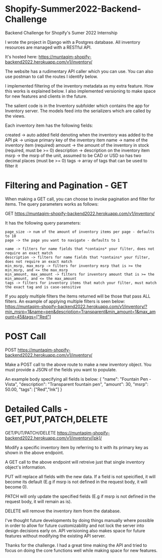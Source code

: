 # Shopify-Summer2022-Backend-Challenge
Backend Challenge for Shopify's Sumer 2022 Internship

I wrote the project in Django with a Postgres database.
All inventory resources are managed with a RESTful API.

It's hosted here: https://muntaqim-shopify-backend2022.herokuapp.com/v1/inventory/

The website has a rudimentary API caller which you can use. You can also use postman to call the routes I identify below.

I implemented filtering of the inventory metadata as my extra feature. How this works is explained below.
I also implemented versioning to make space for new features and clients in the future.

The salient code is in the Inventory subfolder which contains the app for Inventory server. The models feed into the serializers which are called by the views.

Each inventory item has the following fields:

created -> auto added field denoting when the inventory was added to the API
pk -> unique primary key of the inventory item
name -> name of the inventory item (required)
amount -> the amount of the inventory in stock (required, must be >= 0)
description -> description on the inventory item
msrp -> the msrp of the unit, assumed to be CAD or USD so has two decimal places (must be >= 0)
tags -> array of tags that can be used to filter it

# Filtering and Pagination - GET #

When making a GET call, you can choose to invoke pagination and filter for items. The query parameters works as follows:

GET https://muntaqim-shopify-backend2022.herokuapp.com/v1/inventory/

  It has the following query parameters:
  
    page_size -> num of the amount of inventory items per page - defaults to 10
    page -> the page you want to navigate - defaults to 1
    
    name -> filters for name fields that *contains* your filter, does not require an exact match
    description -> filters for name fields that *contains* your filter, does not require an exact match
    min_msrp, max_msrp -> filters for inventory msrp that is >= the min_msrp, and <= the max_msrp
    min_amount, max_amount -> filters for inventory amount that is >= the min_amount, and <= the max_amount
    tags -> filters for inventory items that match your filter, must match the exact tag and is case-sensitive
   
  If you apply multiple filters the items returned will be those that pass ALL filters. An example of applying multiple filters is seen below:
  https://muntaqim-shopify-backend2022.herokuapp.com/v1/inventory/?min_msrp=1&name=pen&description=Transparent&min_amount=1&max_amount=45&tags=["Red"]
  
# POST Call #

POST https://muntaqim-shopify-backend2022.herokuapp.com/v1/inventory/

Make a POST call to the above route to make a new inventory object. You must provide a JSON of the fields you want to populate.

An example body specifying all fields is below:
{
    "name": "Fountain Pen - Vista",
    "description": "Transparent fountain pen",
    "amount": 30,
    "msrp": 50.00,
    "tags": ["Red","Ink"]
}


# Detailed Calls - GET,PUT,PATCH,DELETE #

GET/PUT/PATCH/DELETE https://muntaqim-shopify-backend2022.herokuapp.com/v1/inventory/[pk]/
  
 Modify a specific inventory item by referring to it with its primary key as shown in the above endpoint.

 A GET call to the above endpoint will retreive just that single inventory object's information.

 PUT will replace all fields with the new data. If a field is not speicified, it will become its default (E.g if msrp is not defined in the request body, it will become 0). 

 PATCH will only update the specified fields (E.g if msrp is not defined in the request body, it will remain as is).
 
 DELETE will remove the inventory item from the database.
  
 
 I've thought future developments by doing things manually where possible in order to allow for future customizability and not lock the server into design decisions early on.
 API verisioning also makes space for future features without modifying the existing API server.
  
 Thanks for the challenge. I had a great time making the API and tried to focus on doing the core functions well while making space for new features.
